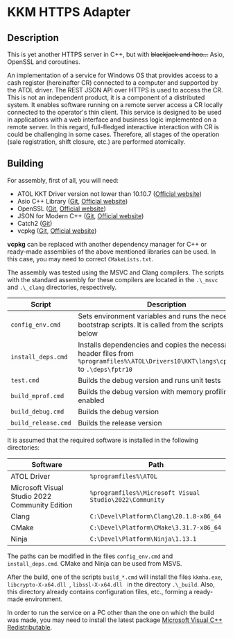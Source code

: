 # KKM HTTPS Adapter

## Description

This is yet another HTTPS server in C++, but with ~~blackjack and hoo...~~ Asio, OpenSSL and coroutines.

An implementation of a service for Windows OS that provides access to a cash register (hereinafter CR) connected to
a computer and supported by the ATOL driver. The REST JSON API over HTTPS is used to access the CR. This is not an
independent product, it is a component of a distributed system. It enables software running on a remote server access
a CR locally connected to the operator's thin client. This service is designed to be used in applications with a web
interface and business logic implemented on a remote server. In this regard, full-fledged interactive interaction with
CR is could be challenging in some cases. Therefore, all stages of the operation (sale registration, shift closure,
etc.) are performed atomically.

## Building

For assembly, first of all, you will need:
- ATOL KKT Driver version not lower than 10.10.7 ([Official website](http://fs.atol.ru/))
- Asio C++ Library ([Git](https://github.com/chriskohlhoff/asio), [Official website](https://think-async.com/Asio/))
- OpenSSL ([Git](https://github.com/openssl/openssl), [Official website](https://www.openssl.org/))
- JSON for Modern C++ ([Git](https://github.com/nlohmann/json), [Official website](https://json.nlohmann.me/))
- Catch2 ([Git](https://github.com/catchorg/Catch2))
- vcpkg ([Git](https://github.com/microsoft/vcpkg), [Official website](https://learn.microsoft.com/en-us/vcpkg/))

**vcpkg** can be replaced with another dependency manager for C++ or ready-made assemblies of the above mentioned
libraries can be used. In this case, you may need to correct `CMakeLists.txt`.

The assembly was tested using the MSVC and Clang compilers. The scripts with the standard assembly for these compilers
are located in the `.\_msvc` and `.\_clang` directories, respectively.

| Script              | Description                                                                                                                              |
|---------------------|------------------------------------------------------------------------------------------------------------------------------------------|
| `config_env.cmd`    | Sets environment variables and runs the necessary bootstrap scripts. It is called from the scripts listed below                          |
| `install_deps.cmd`  | Installs dependencies and copies the necessary header files from `%programfiles%\ATOL\Drivers10\KKT\langs\cpp\fptr10` to `.\deps\fptr10` |
| `test.cmd`          | Builds the debug version and runs unit tests                                                                                             |
| `build_mprof.cmd`   | Builds the debug version with memory profiling enabled                                                                                   |
| `build_debug.cmd`   | Builds the debug version                                                                                                                 |
| `build_release.cmd` | Builds the release version                                                                                                               |

It is assumed that the required software is installed in the following directories:

| Software                                       | Path                                                    |
|------------------------------------------------|---------------------------------------------------------|
| ATOL Driver                                    | `%programfiles%\ATOL`                                   |
| Microsoft Visual Studio 2022 Community Edition | `%programfiles%\Microsoft Visual Studio\2022\Community` |
| Clang                                          | `C:\Devel\Platform\Clang\20.1.8-x86_64`                 |
| CMake                                          | `C:\Devel\Platform\CMake\3.31.7-x86_64`                 |
| Ninja                                          | `C:\Devel\Platform\Ninja\1.13.1`                        |

The paths can be modified in the files `config_env.cmd` and `install_deps.cmd`. CMake and Ninja can be used from MSVS.

After the build, one of the scripts `build_*.cmd` will install the files `kkmha.exe`, `libcrypto-X-x64.dll `,
`libssl-X-x64.dll ` in the directory `.\_build`. Also, this directory already contains configuration files, etc.,
forming a ready-made environment.

In order to run the service on a PC other than the one on which the build was made, you may need to install the latest
package [Microsoft Visual C++ Redistributable](https://learn.microsoft.com/en-us/cpp/windows/latest-supported-vc-redist?view=msvc-170).

